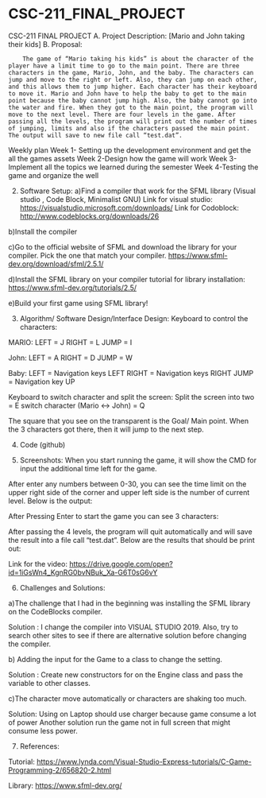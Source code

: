 # CSC-211_FINAL_PROJECT
CSC-211 FINAL PROJECT
A. Project Description: 
[Mario and John taking their kids]
B. Proposal:

        The game of “Mario taking his kids” is about the character of the player have a limit time to go to the main point. There are three characters in the game, Mario, John, and the baby. The characters can jump and move to the right or left. Also, they can jump on each other, and this allows them to jump higher. Each character has their keyboard to move it. Mario and John have to help the baby to get to the main point because the baby cannot jump high. Also, the baby cannot go into the water and fire. When they got to the main point, the program will move to the next level. There are four levels in the game. After passing all the levels, the program will print out the number of times of jumping, limits and also if the characters passed the main point. The output will save to new file call “test.dat”.

Weekly plan
Week 1- Setting up the development environment and get the all the games assets
Week 2-Design how the game will work
Week 3-Implement all the topics we learned during the semester
Week 4-Testing the game and organize the well

2. Software Setup:
a)Find a compiler that work for the SFML library (Visual studio , Code Block, Minimalist GNU)
Link for visual studio: https://visualstudio.microsoft.com/downloads/
Link for Codoblock: http://www.codeblocks.org/downloads/26

b)Install the compiler

c)Go to the official website of SFML and download the library for your compiler. Pick the one that match your compiler.
https://www.sfml-dev.org/download/sfml/2.5.1/

d)Install the SFML library on your compiler 
tutorial for library installation: https://www.sfml-dev.org/tutorials/2.5/

e)Build your first game using SFML library!

3. Algorithm/ Software Design/Interface Design:
Keyboard to control the characters:

MARIO: 
LEFT = J
RIGHT = L
JUMP = I

John:
LEFT = A
RIGHT = D
JUMP = W

Baby:
LEFT = Navigation keys LEFT
RIGHT = Navigation keys RIGHT
JUMP = Navigation key UP

Keyboard to switch character and split the screen:
Split the screen into two = E
switch character (Mario <-> John) = Q

The square that you see on the transparent is the Goal/ Main point. When the 3 characters got there, then it will jump to the next step.

4. Code (github)

5. Screenshots:
When you start running the game, it will show the CMD for input the additional time left for the game.

After enter any numbers between 0-30, you can see the time limit on the upper right side of the corner and upper left side is the number of current level. Below is the output:

After Pressing Enter to start the game you can see 3 characters:

After passing the 4 levels, the program will quit automatically and will save the result into a file call “test.dat”. Below are the results that should be print out:

Link for the video:
https://drive.google.com/open?id=1iGsWn4_KgnRG0bvNBuk_Xa-G6T0sG6vY

6. Challenges and Solutions:

a)The challenge that I had in the beginning was installing the SFML library on the CodeBlocks compiler. 

Solution : I change the compiler into VISUAL STUDIO 2019. Also, try to search other sites to see if there are alternative solution before changing the compiler.

b) Adding the input for the Game to a class to change the setting. 

Solution :  Create new constructors for on the Engine class and pass the variable to other classes.

c)The character move automatically or characters are shaking too much.

Solution: Using on Laptop should use charger because game consume a lot of power
Another solution run the game not in full screen that might consume less power.

7. References:

Tutorial:
https://www.lynda.com/Visual-Studio-Express-tutorials/C-Game-Programming-2/656820-2.html

Library:
https://www.sfml-dev.org/

